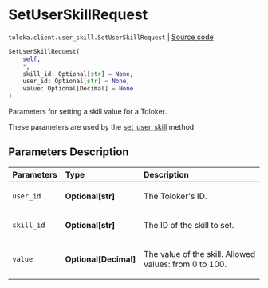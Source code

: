 # SetUserSkillRequest
`toloka.client.user_skill.SetUserSkillRequest` | [Source code](https://github.com/Toloka/toloka-kit/blob/v1.2.1/src/client/user_skill.py#L12)

```python
SetUserSkillRequest(
    self,
    *,
    skill_id: Optional[str] = None,
    user_id: Optional[str] = None,
    value: Optional[Decimal] = None
)
```

Parameters for setting a skill value for a Toloker.


These parameters are used by the [set_user_skill](toloka.client.TolokaClient.set_user_skill.md) method.

## Parameters Description

| Parameters | Type | Description |
| :----------| :----| :-----------|
`user_id`|**Optional\[str\]**|<p>The Toloker's ID.</p>
`skill_id`|**Optional\[str\]**|<p>The ID of the skill to set.</p>
`value`|**Optional\[Decimal\]**|<p>The value of the skill. Allowed values: from 0 to 100.</p>
